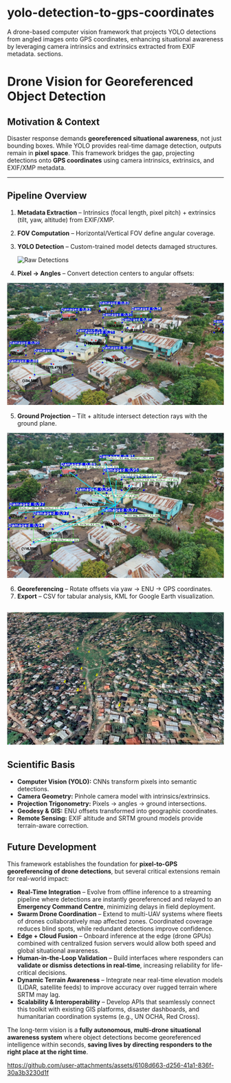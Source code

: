 # yolo-detection-to-gps-coordinates
A drone-based computer vision framework that projects YOLO detections from angled images onto GPS coordinates, enhancing situational awareness by leveraging camera intrinsics and extrinsics extracted from EXIF metadata.
sections.  
# Drone Vision for Georeferenced Object Detection

## Motivation & Context  
Disaster response demands **georeferenced situational awareness**, not just bounding boxes. While YOLO provides real-time damage detection, outputs remain in **pixel space**. This framework bridges the gap, projecting detections onto **GPS coordinates** using camera intrinsics, extrinsics, and EXIF/XMP metadata.  

---

## Pipeline Overview  
1. **Metadata Extraction** – Intrinsics (focal length, pixel pitch) + extrinsics (tilt, yaw, altitude) from EXIF/XMP.  
2. **FOV Computation** – Horizontal/Vertical FOV define angular coverage.  
3. **YOLO Detection** – Custom-trained model detects damaged structures.

   ![Raw Detections](./Img1.jpg)
   
4. **Pixel → Angles** – Convert detection centers to angular offsets:

 ![Pixel Coordinates](./Img2.jpg)
   
5. **Ground Projection** – Tilt + altitude intersect detection rays with the ground plane.
   
![Pixel to Angle Mapping](./Img3.jpg)  

6. **Georeferencing** – Rotate offsets via yaw → ENU → GPS coordinates.  
7. **Export** – CSV for tabular analysis, KML for Google Earth visualization.

![kml_visualization](./Img4.png)  
---

## Scientific Basis  
- **Computer Vision (YOLO):** CNNs transform pixels into semantic detections.  
- **Camera Geometry:** Pinhole camera model with intrinsics/extrinsics.  
- **Projection Trigonometry:** Pixels → angles → ground intersections.  
- **Geodesy & GIS:** ENU offsets transformed into geographic coordinates.  
- **Remote Sensing:** EXIF altitude and SRTM ground models provide terrain-aware correction.


## Future Development  
This framework establishes the foundation for **pixel-to-GPS georeferencing of drone detections**, but several critical extensions remain for real-world impact:  

- **Real-Time Integration** – Evolve from offline inference to a streaming pipeline where detections are instantly georeferenced and relayed to an **Emergency Command Centre**, minimizing delays in field deployment.  
- **Swarm Drone Coordination** – Extend to multi-UAV systems where fleets of drones collaboratively map affected zones. Coordinated coverage reduces blind spots, while redundant detections improve confidence.  
- **Edge + Cloud Fusion** – Onboard inference at the edge (drone GPUs) combined with centralized fusion servers would allow both speed and global situational awareness.  
- **Human-in-the-Loop Validation** – Build interfaces where responders can **validate or dismiss detections in real-time**, increasing reliability for life-critical decisions.  
- **Dynamic Terrain Awareness** – Integrate near real-time elevation models (LiDAR, satellite feeds) to improve accuracy over rugged terrain where SRTM may lag.  
- **Scalability & Interoperability** – Develop APIs that seamlessly connect this toolkit with existing GIS platforms, disaster dashboards, and humanitarian coordination systems (e.g., UN OCHA, Red Cross).  

The long-term vision is a **fully autonomous, multi-drone situational awareness system** where object detections become georeferenced intelligence within seconds, **saving lives by directing responders to the right place at the right time**. 

 https://github.com/user-attachments/assets/6108d663-d256-41a1-836f-30a3b3230d1f




